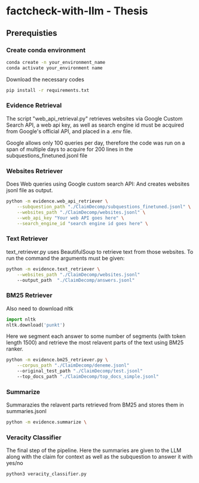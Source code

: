 # factcheck-with-llm - Thesis

## Prerequisties

### Create conda environment

```bash
conda create -n your_environment_name
conda activate your_environment name
```

Download the necessary codes

 ```bash
pip install -r requirements.txt
 ```

### Evidence Retrieval

The script "web_api_retrieval.py" retrieves websites via Google Custom Search API, a web api key, as well as search engine id must be acquired from Google's official API, and placed in a .env file.

Google allows only 100 queries per day, therefore the code was run on a span of multiple days to acquire for 200 lines in the subquestions_finetuned.jsonl file

### Websites Retriever

Does Web queries using Google custom search API:
And creates websites jsonl file as output.
```bash
python -m evidence.web_api_retriever \
    --subquestion_path "./ClaimDecomp/subquestions_finetuned.jsonl" \
    --websites_path "./ClaimDecomp/websites.jsonl" \
    --web_api_key "Your web API goes here" \
    --search_engine_id "search engine id goes here" \
```

### Text Retriever

text_retriever.py uses BeautifulSoup to retrieve text from those websites. To run the command the arguments must be given:

```bash
python -m evidence.text_retriever \
    --websites_path "./ClaimDecomp/websites.jsonl"
    --output_path  "./ClaimDecomp/answers.jsonl"
```

### BM25 Retriever

Also need to download nltk

```python
import nltk
nltk.download('punkt')
```

Here we segment each answer to some number of segments (with token length 1500) and retrieve the most relavent parts of the text using BM25 ranker.

```bash
python -m evidence.bm25_retriever.py \
    --corpus_path "./ClaimDecomp/deneme.jsonl"
    --original_test_path "./ClaimDecomp/test.jsonl"
    --top_docs_path "./ClaimDecomp/top_docs_simple.jsonl"
```

### Summarize

Summarazies the relavent parts retrieved from BM25 and stores them in summaries.jsonl
```bash
python -m evidence.summarize \
```

### Veracity Classifier

The final step of the pipeline. Here the summaries are given to the LLM along with the claim for context as well as the subquestion to answer it with yes/no

```bash
python3 veracity_classifier.py 
```